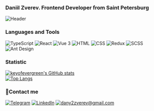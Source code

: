 ### Daniil Zverev. Frontend Developer from Saint Petersburg
![Header](https://github.com/keyofevergreen/keyofevergreen/blob/main/assets/69e6f674d4ab40834c31493d21d9560c.gif)

### Languages and Tools
![TypeScript](https://img.shields.io/badge/-TypeScript-3E3E3E?style=for-the-badge&logo=TypeScript&logoColor=4DB669)
![React](https://img.shields.io/badge/-React-3E3E3E?style=for-the-badge&logo=React&logoColor=4DB669)
![Vue 3](https://img.shields.io/badge/-Vue3-3E3E3E?style=for-the-badge&logo=Vue.js&logoColor=4DB669)
![HTML](https://img.shields.io/badge/-HTML-3E3E3E?style=for-the-badge&logo=HTML5&logoColor=3E80C6)
![CSS](https://img.shields.io/badge/-CSS-3E3E3E?style=for-the-badge&logo=CSS3&logoColor=3E80C6)
![Redux](https://img.shields.io/badge/-Redux-3E3E3E?style=for-the-badge&logo=Redux&logoColor=3E80C6)
![SCSS](https://img.shields.io/badge/-SCSS-3E3E3E?style=for-the-badge&logo=SASS&logoColor=3E80C6)
![Ant Design](https://img.shields.io/badge/-AntDesign-3E3E3E?style=for-the-badge&logo=Ant-Design&logoColor=3E80C6)

### Statistic
[![keyofevergreen's GitHub stats](https://github-readme-stats.vercel.app/api?username=keyofevergreen&theme=dark&hide=prs,issues)](https://github.com/anuraghazra/github-readme-stats)\
[![Top Langs](https://github-readme-stats.vercel.app/api/top-langs/?username=keyofevergreen&exclude_repo=layout-designer-project-lvl1,layout-designer-project-lvl2&layout=compact&theme=dark)](https://github.com/anuraghazra/github-readme-stats)
### 🤙Contact me
[![Telegram](https://img.shields.io/badge/-Telegram-5599FF?style=for-the-badge&logo=Telegram&logoColor=FFFFFF)](https://t.me/keyofevergreen)
[![LinkedIn](https://img.shields.io/badge/-LinkedIn-5599FF?style=for-the-badge&logo=LinkedIn&logoColor=FFFFFF)](https://www.linkedin.com/in/dan-zverev/)
[![dany2zverev@gmail.com](https://img.shields.io/badge/-dany2zverev&#64;gmail&#46;com-5599FF?style=for-the-badge&logo=Gmail&logoColor=FFFFFF)](mailto:dany2zverev@gmail.com)
